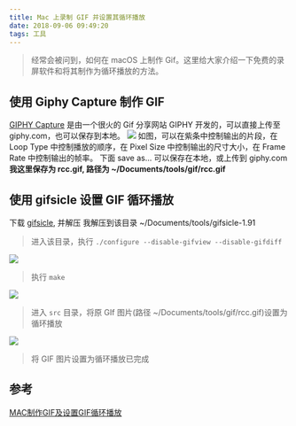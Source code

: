 ```yaml
---
title: Mac 上录制 GIF 并设置其循环播放
date: 2018-09-06 09:49:20
tags: 工具
---
```

> 经常会被问到，如何在 macOS 上制作 Gif。这里给大家介绍一下免费的录屏软件和将其制作为循环播放的方法。

<!--more-->

## 使用 Giphy Capture 制作 GIF

[GIPHY Capture](https://itunes.apple.com/us/app/giphy-capture.-the-gif-maker/id668208984?mt=12) 是由一个很火的 Gif 分享网站 GIPHY 开发的，可以直接上传至 giphy.com，也可以保存到本地。
![](http://or7tt6rug.bkt.clouddn.com/giphy.png)
如图，可以在紫条中控制输出的片段，在 Loop Type 中控制播放的顺序，在 Pixel Size 中控制输出的尺寸大小，在 Frame Rate 中控制输出的帧率。
下面 save as... 可以保存在本地，或上传到 giphy.com
**我这里保存为 rcc.gif, 路径为 ~/Documents/tools/gif/rcc.gif**

## 使用 gifsicle 设置 GIF 循环播放
下载 [gifsicle](http://www.lcdf.org/gifsicle/), 并解压
我解压到该目录 ~/Documents/tools/gifsicle-1.91
> 进入该目录，执行 `./configure --disable-gifview --disable-gifdiff`

![](http://or7tt6rug.bkt.clouddn.com/gifsicle1.png)
> 执行 `make`

![](http://or7tt6rug.bkt.clouddn.com/gifsicle2.png)
> 进入 `src` 目录，将原 GIf 图片(路径 ~/Documents/tools/gif/rcc.gif)设置为循环播放

![](http://or7tt6rug.bkt.clouddn.com/gif4.png)
> 将 GIF 图片设置为循环播放已完成

## 参考
[MAC制作GIF及设置GIF循环播放](https://www.jianshu.com/p/32b369b4691f)